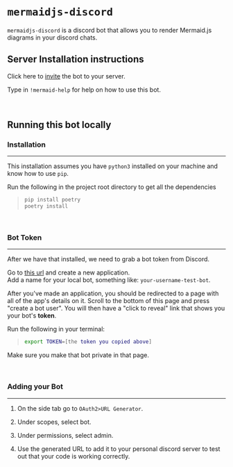 # `mermaidjs-discord`

`mermaidjs-discord` is a discord bot that allows you to render Mermaid.js diagrams in your discord chats.

## Server Installation instructions

Click here to [invite](https://discord.com/api/oauth2/authorize?client_id=935684419837132910&permissions=274877910016&scope=bot) the bot to your server.

Type in `!mermaid-help` for help on how to use this bot.

<br/>

## Running this bot locally
### Installation
---
This installation assumes you have `python3` installed on your machine and know how to use `pip`.

Run the following in the project root directory to get all the dependencies
>```bash
>pip install poetry
>poetry install
>```

<br/>

### Bot Token
---
After we have that installed, we need to grab a bot token from Discord.

Go to [this url](https://discordapp.com/developers/applications/me) and create a new application.<br/>
Add a name for your local bot, something like: `your-username-test-bot`. 

After you've made an application, you should be redirected to a page with all of the app's details on it. 
Scroll to the bottom of this page and press "create a bot user". You will then have a "click to reveal" link that shows you your bot's **token**.

Run the following in your terminal:
>```bash
>export TOKEN=[the token you copied above]
>```

Make sure you make that bot private in that page. 

<br/>

### Adding your Bot
---
1. On the side tab go to `OAuth2>URL Generator`.

2. Under scopes, select bot.

3. Under permissions, select admin.

4. Use the generated URL to add it to your personal discord server to test out that your code is working correctly.